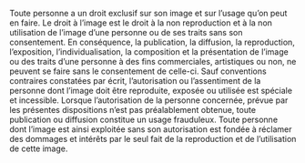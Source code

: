 Toute personne a un droit exclusif sur son image et sur l’usage qu’on peut en faire.
Le droit à l’image est le droit à la non reproduction et à la non utilisation de l’image d’une personne ou de ses traits sans son consentement. En conséquence, la publication, la diffusion, la reproduction, l’exposition, l’individualisation, la composition et la présentation de l’image ou des traits d’une personne à des fins commerciales, artistiques ou non, ne peuvent se faire sans le consentement de celle-ci.
Sauf conventions contraires constatées par écrit, l’autorisation ou l’assentiment de la personne dont l’image doit être reproduite, exposée ou utilisée est spéciale et incessible.
Lorsque l’autorisation de la personne concernée, prévue par les présentes dispositions n’est pas préalablement obtenue, toute publication ou diffusion constitue un usage frauduleux.
Toute personne dont l’image est ainsi exploitée sans son autorisation est fondée à réclamer des dommages et intérêts par le seul fait de la reproduction et de l’utilisation de cette image.